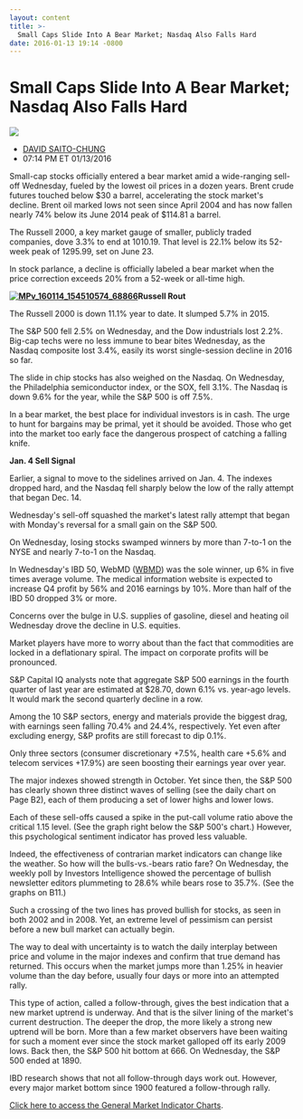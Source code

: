 ```yaml
---
layout: content
title: >-
  Small Caps Slide Into A Bear Market; Nasdaq Also Falls Hard
date: 2016-01-13 19:14 -0800
---
```



Small Caps Slide Into A Bear Market; Nasdaq Also Falls Hard
============================================================


![](https://www.investors.com/wp-content/uploads/2016/02/webA1main011416.gif)

* [DAVID SAITO-CHUNG](https://www.investors.com/author/chungd/ "Posts by DAVID SAITO-CHUNG")
* 07:14 PM ET 01/13/2016




Small-cap stocks officially entered a bear market amid a wide-ranging sell-off Wednesday, fueled by the lowest oil prices in a dozen years. Brent crude futures touched below $30 a barrel, accelerating the stock market's decline. Brent oil marked lows not seen since April 2004 and has now fallen nearly 74% below its June 2014 peak of $114.81 a barrel.


The Russell 2000, a key market gauge of smaller, publicly traded companies, dove 3.3% to end at 1010.19. That level is 22.1% below its 52-week peak of 1295.99, set on June 23.


In stock parlance, a decline is officially labeled a bear market when the price correction exceeds 20% from a 52-week or all-time high.


**[![MPv_160114_154510574_68866](https://www.investors.com/wp-content/uploads/2016/02/MPv_160114_154510574_68866.png)](https://www.investors.com/wp-content/uploads/2016/02/MPv_160114_154510574_68866.png)Russell Rout**


The Russell 2000 is down 11.1% year to date. It slumped 5.7% in 2015.


The S&P 500 fell 2.5% on Wednesday, and the Dow industrials lost 2.2%. Big-cap techs were no less immune to bear bites Wednesday, as the Nasdaq composite lost 3.4%, easily its worst single-session decline in 2016 so far.


The slide in chip stocks has also weighed on the Nasdaq. On Wednesday, the Philadelphia semiconductor index, or the SOX, fell 3.1%. The Nasdaq is down 9.6% for the year, while the S&P 500 is off 7.5%.


In a bear market, the best place for individual investors is in cash. The urge to hunt for bargains may be primal, yet it should be avoided. Those who get into the market too early face the dangerous prospect of catching a falling knife.


**Jan. 4 Sell Signal**


Earlier, a signal to move to the sidelines arrived on Jan. 4. The indexes dropped hard, and the Nasdaq fell sharply below the low of the rally attempt that began Dec. 14.


Wednesday's sell-off squashed the market's latest rally attempt that began with Monday's reversal for a small gain on the S&P 500.


On Wednesday, losing stocks swamped winners by more than 7-to-1 on the NYSE and nearly 7-to-1 on the Nasdaq.


In Wednesday's IBD 50, WebMD ([WBMD](https://research.investors.com/quote.aspx?symbol=WBMD)) was the sole winner, up 6% in five times average volume. The medical information website is expected to increase Q4 profit by 56% and 2016 earnings by 10%. More than half of the IBD 50 dropped 3% or more.


Concerns over the bulge in U.S. supplies of gasoline, diesel and heating oil Wednesday drove the decline in U.S. equities.


Market players have more to worry about than the fact that commodities are locked in a deflationary spiral. The impact on corporate profits will be pronounced.


S&P Capital IQ analysts note that aggregate S&P 500 earnings in the fourth quarter of last year are estimated at $28.70, down 6.1% vs. year-ago levels. It would mark the second quarterly decline in a row.


Among the 10 S&P sectors, energy and materials provide the biggest drag, with earnings seen falling 70.4% and 24.4%, respectively. Yet even after excluding energy, S&P profits are still forecast to dip 0.1%.


Only three sectors (consumer discretionary +7.5%, health care +5.6% and telecom services +17.9%) are seen boosting their earnings year over year.


The major indexes showed strength in October. Yet since then, the S&P 500 has clearly shown three distinct waves of selling (see the daily chart on Page B2), each of them producing a set of lower highs and lower lows.


Each of these sell-offs caused a spike in the put-call volume ratio above the critical 1.15 level. (See the graph right below the S&P 500's chart.) However, this psychological sentiment indicator has proved less valuable.


Indeed, the effectiveness of contrarian market indicators can change like the weather. So how will the bulls-vs.-bears ratio fare? On Wednesday, the weekly poll by Investors Intelligence showed the percentage of bullish newsletter editors plummeting to 28.6% while bears rose to 35.7%. (See the graphs on B11.)


Such a crossing of the two lines has proved bullish for stocks, as seen in both 2002 and in 2008. Yet, an extreme level of pessimism can persist before a new bull market can actually begin.


The way to deal with uncertainty is to watch the daily interplay between price and volume in the major indexes and confirm that true demand has returned. This occurs when the market jumps more than 1.25% in heavier volume than the day before, usually four days or more into an attempted rally.


This type of action, called a follow-through, gives the best indication that a new market uptrend is underway. And that is the silver lining of the market's current destruction. The deeper the drop, the more likely a strong new uptrend will be born. More than a few market observers have been waiting for such a moment ever since the stock market galloped off its early 2009 lows. Back then, the S&P 500 hit bottom at 666. On Wednesday, the S&P 500 ended at 1890.


IBD research shows that not all follow-through days work out. However, every major market bottom since 1900 featured a follow-through rally.


[Click here to access the General Market Indicator Charts](https://www.investors.com/wp-content/uploads/2016/02/GMI_011416.pdf).




